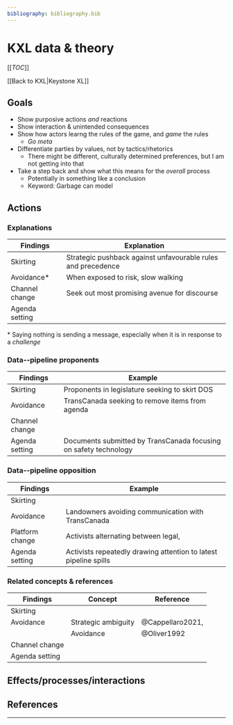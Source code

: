 ```yaml
---
bibliography: bibliography.bib
---
```


# KXL data & theory

[[_TOC_]]

[[Back to KXL|Keystone XL]]

## Goals

* Show purposive actions _and_ reactions
* Show interaction & unintended consequences
* Show how actors learng the rules of the game, and _game_ the rules
    * _Go meta_
* Differentiate parties by values, not by tactics/rhetorics
    * There might be different, culturally determined preferences, but I am not getting into that 
* Take a step back and show what this means for the _overall_ process
    * Potentially in something like a conclusion
    * Keyword: Garbage can model

## Actions

### Explanations

Findings        | Explanation
---             | ---  
Skirting        | Strategic pushback against unfavourable rules and precedence
Avoidance*      | When exposed to risk, slow walking
Channel change  | Seek out most promising avenue for discourse
Agenda setting  | 

\* Saying nothing is sending a message, especially when it is in response to a _challenge_

### Data--pipeline proponents

Findings        | Example
---             | ---
Skirting        | Proponents in legislature seeking to skirt DOS
Avoidance       | TransCanada seeking to remove items from agenda
Channel change  | 
Agenda setting  | Documents submitted by TransCanada focusing on safety technology

### Data--pipeline opposition

Findings        | Example
---             | ---
Skirting        | 
Avoidance       | Landowners avoiding communication with TransCanada 
Platform change | Activists alternating between legal, 
Agenda setting  | Activists repeatedly drawing attention to latest pipeline spills

### Related concepts & references

Findings        | Concept                           | Reference
---             | ---                               | ---
Skirting        |                                   |
Avoidance       | Strategic ambiguity               | @Cappellaro2021, 
</br>           | Avoidance                         | @Oliver1992
Channel change  | 
Agenda setting  |

## Effects/processes/interactions

### 

## References

---